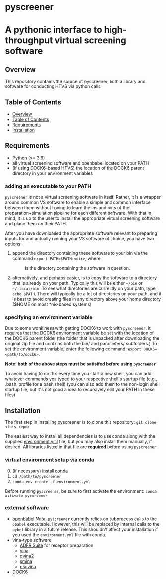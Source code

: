 # pyscreener
# A pythonic interface to high-throughput virtual screening software

## Overview
This repository contains the source of pyscreener, both a library and software for conducting HTVS via python calls

## Table of Contents
- [Overview](#overview)
- [Table of Contents](#table-of-contents)
- [Requirements](#requirements)
- [Installation](#installation)

## Requirements
- Python (>= 3.6)
- all virtual screening software and openbabel located on your PATH
- (if using DOCK6-based HTVS) the location of the DOCK6 parent directory in your environment variables

### adding an executable to your PATH
`pyscreener` is not a virtual screening software in itself. Rather, it is a wrapper around common VS software to enable a simple and common interface between them without having to learn the ins and outs of the preparation+simulation pipeline for each different software. With that in mind, it is up to the user to install the appropriate virtual screening software and place them on their PATH.

After you have downloaded the appropriate software relevant to preparing inputs for and actually running your VS software of choice, you have two options:
1. append the directory containing these software to your bin via the command
    `export PATH=$PATH:<dir>`,
    where <dir> is the directory containing the software in question.
2. alternatively, and perhaps easier, is to copy the software to a directory that is already on your path. Typically this will be either `~/bin` or `~/.local/bin`. To see what directories are currently on your path, type `echo $PATH`. There will typically be a lot of directories on your path, and it is best to avoid creating files in any directory above your home directory ($HOME on most *nix-based systems)

### specifying an environment variable
Due to some wonkiness with getting DOCK6 to work with `pyscreener`, it requires that the DOCK6 environment variable be set with the location of the DOCK6 parent folder (the folder that is unpacked after downloading the original zip file and contains both the bin/ and parameters/ subfolders.) To set the environment variable, enter the following command: `export DOCK6=<path/to/dock6>`.


__Note: both of the above steps must be satisifed before using `pyscreener`__

To avoid having to do this every time you start a new shell, you can add whatever commands you typed to your respective shell's startup file (e.g., .bash_profile for a bash shell) (you can also add them to the non-login shell startup file, but it's not good a idea to recursively edit your PATH in these files)

## Installation
The first step in installing pyscreener is to clone this repository: `git clone <this_repo>`

The easiest way to install all dependencies is to use conda along with the supplied [environment.yml](environment.yml) file, but you may also install them manually, if desired. All libraries listed in that file are __required__ before using `pyscreener`

### virtual environment setup via conda 
0. (if necessary) [install conda](https://docs.conda.io/projects/conda/en/latest/user-guide/install/)
1. `cd /path/to/pyscreener`
1. `conda env create -f environment.yml`

Before running `pyscreener`, be sure to first activate the environment: `conda activate pyscreener`

### external software
* [openbabel](https://github.com/openbabel/openbabel) _Note_: `pyscreener` currently relies on subprocess calls to the `obabel` executable. However, this will be replaced by internal calls to the `pybel` library in a future release. This shouldn't affect your installation if you used the `environment.yml` file with conda.
* vina-type software
  - [ADFR Suite](https://ccsb.scripps.edu/adfr/downloads/) for receptor preparation
  - [vina](http://vina.scripps.edu/)
  - [qvina2](https://qvina.github.io/)
  - [smina](https://sourceforge.net/projects/smina/)
  - [psovina](https://cbbio.online/software/psovina/index.html)
* [DOCK6](http://dock.compbio.ucsf.edu/)
